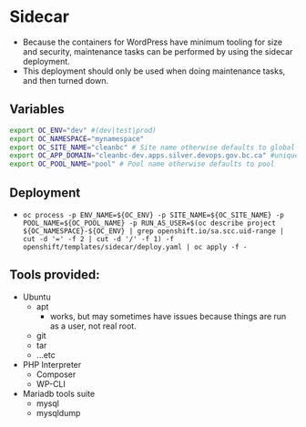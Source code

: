 # Sidecar

* Because the containers for WordPress have minimum tooling for size and security, maintenance tasks can be performed by using the sidecar deployment.
* This deployment should only be used when doing maintenance tasks, and then turned down.

## Variables
```bash
export OC_ENV="dev" #(dev|test|prod)
export OC_NAMESPACE="mynamespace"
export OC_SITE_NAME="cleanbc" # Site name otherwise defaults to global
export OC_APP_DOMAIN="cleanbc-dev.apps.silver.devops.gov.bc.ca" #unique url
export OC_POOL_NAME="pool" # Pool name otherwise defaults to pool
```

## Deployment
* `oc process -p ENV_NAME=${OC_ENV} -p SITE_NAME=${OC_SITE_NAME} -p POOL_NAME=${OC_POOL_NAME} -p RUN_AS_USER=$(oc describe project ${OC_NAMESPACE}-${OC_ENV} | grep openshift.io/sa.scc.uid-range | cut -d '=' -f 2 | cut -d '/' -f 1) -f openshift/templates/sidecar/deploy.yaml | oc apply -f -`

## Tools provided:
* Ubuntu
  * apt 
    * works, but may sometimes have issues because things are run as a user, not real root.
  * git
  * tar
  * ...etc
* PHP Interpreter
  * Composer
  * WP-CLI
* Mariadb tools suite
  * mysql
  * mysqldump
